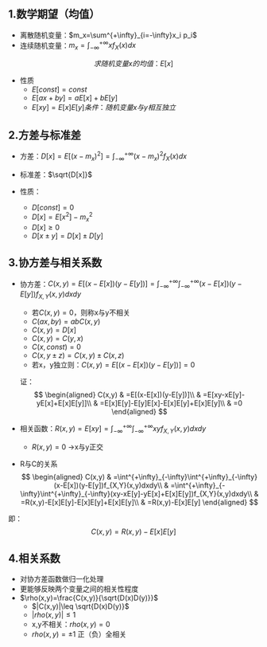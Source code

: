 ## 1.数学期望（均值）
- 离散随机变量：$m_x=\sum^{+\infty}_{i=-\infty}x_i p_i$
- 连续随机变量：$m_x=\int^{+\infty}_{-\infty}xf_X(x)dx$

$$求随机变量x的均值：E[x]$$

- 性质
   - $E[const]=const$
   - $E[ax+by]=aE[x]+bE[y]$
   - $E[xy]=E[x]E[y] 条件：随机变量x与y相互独立$

## 2.方差与标准差
- 方差：$D[x]=E[(x-m_x)^2]=\int^{+\infty}_{-\infty}(x-m_x)^2f_X(x)dx$
- 标准差：$\sqrt{D[x]}$

- 性质：
   - $D[const]=0$
   - $D[x]=E[x^2]-m_x^2$
   - $D[x]\geq 0$
   - $D[x\pm y]=D[x]\pm D[y]$

## 3.协方差与相关系数
- 协方差：$C(x,y)=E[(x-E[x])(y-E[y])]=\int^{+\infty}_{-\infty}\int^{+\infty}_{-\infty}(x-E[x])(y-E[y])f_{X,Y}(x,y)dxdy$
  - 若$C(x,y)=0$，则称x与y不相关
  - $C(ax,by)=ab C(x,y)$
  - $C(x,y)=D[x]$
  - $C(x,y)=C(y,x)$
  - $C(x,const)=0$
  - $C(x,y\pm z)=C(x,y)\pm C(x,z)$
  - 若x，y独立则：$C(x,y)=E[(x-E[x])(y-E[y])]=0$
  
  证：
$$
\begin{aligned}
C(x,y) & =E[(x-E[x])(y-E[y])]\\
  & =E[xy-xE[y]-yE[x]+E[x]E[y]]\\
  & =E[x]E[y]-E[y]E[x]-E[x]E[y]+E[x]E[y]\\
  & =0
\end{aligned}
$$

- 相关函数：$R(x,y)=E[xy]=\int^{+\infty}_{-\infty}\int^{+\infty}_{-\infty} xy f_{X,Y}(x,y)dxdy$
  - $R(x,y)=0$ ->x与y正交


- R与C的关系
$$
\begin{aligned}
C(x,y) & =\int^{+\infty}_{-\infty}\int^{+\infty}_{-\infty}(x-E[x])(y-E[y])f_{X,Y}(x,y)dxdy\\
& =\int^{+\infty}_{-\infty}\int^{+\infty}_{-\infty}(xy-xE[y]-yE[x]+E[x]E[y])f_{X,Y}(x,y)dxdy\\
& =R(x,y)-E[x]E[y]-E[x]E[y]+E[x]E[y]\\
& =R(x,y)-E[x]E[y]
\end{aligned}
$$

即：
$$C(x,y)=R(x,y)-E[x]E[y]$$

## 4.相关系数
- 对协方差函数做归一化处理
- 更能够反映两个变量之间的相关性程度
- $\rho(x,y)=\frac{C(x,y)}{\sqrt{D(x)D(y)}}$
  - $|C(x,y)|\leq \sqrt{D(x)D(y)}$
  - $|rho(x,y)|\leq1$
  - x,y不相关：$rho(x,y)=0$
  - $rho(x,y)=\pm 1$ 正（负）全相关
















